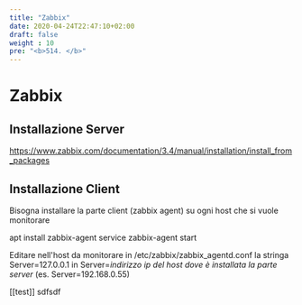 ```yaml
---
title: "Zabbix"
date: 2020-04-24T22:47:10+02:00
draft: false
weight : 10
pre: "<b>514. </b>"
--- 
```


# Zabbix 

## Installazione Server 

https://www.zabbix.com/documentation/3.4/manual/installation/install_from_packages

## Installazione Client 

Bisogna installare la parte client (zabbix agent) su ogni host che si vuole monitorare
 
 apt install zabbix-agent
 service zabbix-agent start

Editare nell'host da monitorare in /etc/zabbix/zabbix_agentd.conf la stringa 
Server=127.0.0.1 in Server=*indirizzo ip del host dove è installata la parte server* (es. Server=192.168.0.55)

[[test]] sdfsdf
